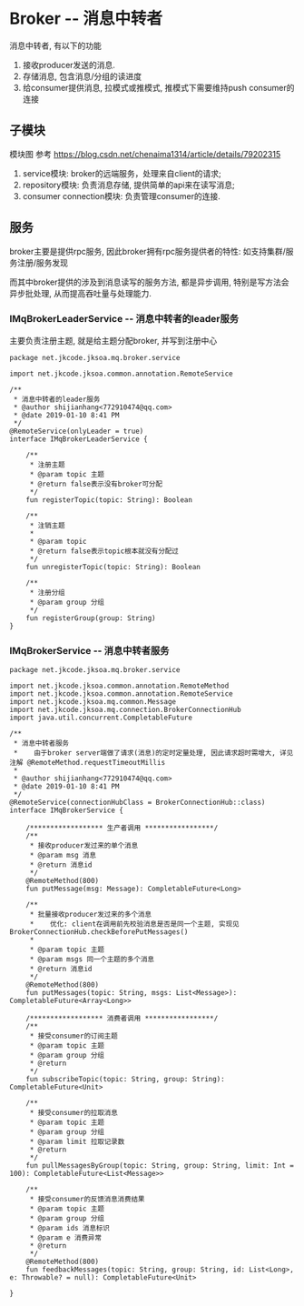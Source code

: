 # Broker -- 消息中转者

消息中转者, 有以下的功能
1. 接收producer发送的消息.
2. 存储消息, 包含消息/分组的读进度
3. 给consumer提供消息, 拉模式或推模式, 推模式下需要维持push consumer的连接

## 子模块

模块图
参考 https://blog.csdn.net/chenaima1314/article/details/79202315

1. service模块: broker的远端服务，处理来自client的请求;
2. repository模块: 负责消息存储, 提供简单的api来在读写消息;
3. consumer connection模块:  负责管理consumer的连接.

## 服务

broker主要是提供rpc服务, 因此broker拥有rpc服务提供者的特性:  如支持集群/服务注册/服务发现

而其中broker提供的涉及到消息读写的服务方法, 都是异步调用, 特别是写方法会异步批处理, 从而提高吞吐量与处理能力.

###  IMqBrokerLeaderService -- 消息中转者的leader服务

主要负责注册主题, 就是给主题分配broker, 并写到注册中心

```
package net.jkcode.jksoa.mq.broker.service

import net.jkcode.jksoa.common.annotation.RemoteService

/**
 * 消息中转者的leader服务
 * @author shijianhang<772910474@qq.com>
 * @date 2019-01-10 8:41 PM
 */
@RemoteService(onlyLeader = true)
interface IMqBrokerLeaderService {

    /**
     * 注册主题
     * @param topic 主题
     * @return false表示没有broker可分配
     */
    fun registerTopic(topic: String): Boolean

    /**
     * 注销主题
     *
     * @param topic
     * @return false表示topic根本就没有分配过
     */
    fun unregisterTopic(topic: String): Boolean

    /**
     * 注册分组
     * @param group 分组
     */
    fun registerGroup(group: String)
}
```

### IMqBrokerService -- 消息中转者服务
```
package net.jkcode.jksoa.mq.broker.service

import net.jkcode.jksoa.common.annotation.RemoteMethod
import net.jkcode.jksoa.common.annotation.RemoteService
import net.jkcode.jksoa.mq.common.Message
import net.jkcode.jksoa.mq.connection.BrokerConnectionHub
import java.util.concurrent.CompletableFuture

/**
 * 消息中转者服务
 *    由于broker server端做了请求(消息)的定时定量处理, 因此请求超时需增大, 详见注解 @RemoteMethod.requestTimeoutMillis
 *
 * @author shijianhang<772910474@qq.com>
 * @date 2019-01-10 8:41 PM
 */
@RemoteService(connectionHubClass = BrokerConnectionHub::class)
interface IMqBrokerService {

    /****************** 生产者调用 *****************/
    /**
     * 接收producer发过来的单个消息
     * @param msg 消息
     * @return 消息id
     */
    @RemoteMethod(800)
    fun putMessage(msg: Message): CompletableFuture<Long>

    /**
     * 批量接收producer发过来的多个消息
     *    优化: client在调用前先校验消息是否是同一个主题, 实现见 BrokerConnectionHub.checkBeforePutMessages()
     *
     * @param topic 主题
     * @param msgs 同一个主题的多个消息
     * @return 消息id
     */
    @RemoteMethod(800)
    fun putMessages(topic: String, msgs: List<Message>): CompletableFuture<Array<Long>>

    /****************** 消费者调用 *****************/
    /**
     * 接受consumer的订阅主题
     * @param topic 主题
     * @param group 分组
     * @return
     */
    fun subscribeTopic(topic: String, group: String): CompletableFuture<Unit>

    /**
     * 接受consumer的拉取消息
     * @param topic 主题
     * @param group 分组
     * @param limit 拉取记录数
     * @return
     */
    fun pullMessagesByGroup(topic: String, group: String, limit: Int = 100): CompletableFuture<List<Message>>

    /**
     * 接受consumer的反馈消息消费结果
     * @param topic 主题
     * @param group 分组
     * @param ids 消息标识
     * @param e 消费异常
     * @return
     */
    @RemoteMethod(800)
    fun feedbackMessages(topic: String, group: String, id: List<Long>, e: Throwable? = null): CompletableFuture<Unit>

}
```

